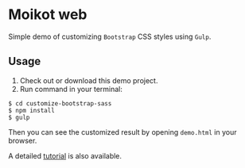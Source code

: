 # Moikot web

Simple demo of customizing `Bootstrap` CSS styles using `Gulp`.

## Usage

1. Check out or download this demo project.
2. Run command in your terminal:

```
$ cd customize-bootstrap-sass
$ npm install
$ gulp
```

Then you can see the customized result by opening `demo.html` in your browser.

A detailed [tutorial](http://www.codevoila.com/post/32/create-customized-bootstrap-build-using-bootstrap-sass-and-gulp) is also available. 